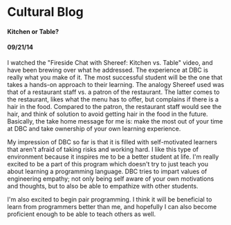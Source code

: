# Cultural Blog
#### Kitchen or Table?
#### 09/21/14

I watched the "Fireside Chat with Shereef: Kitchen vs. Table" video, and have been brewing over what he addressed. The experience at DBC is really what you make of it. The most successful student will be the one that takes a hands-on approach to their learning. The analogy Shereef used was that of a restaurant staff vs. a patron of the restaurant. The latter comes to the restaurant, likes what the menu has to offer, but complains if there is a hair in the food. Compared to the patron, the restaurant staff would see the hair, and think of solution to avoid getting hair in the food in the future. Basically, the take home message for me is: make the most out of your time at DBC and take ownership of your own learning experience.

My impression of DBC so far is that it is filled with self-motivated learners that aren't afraid of taking risks and working hard. I like this type of environment because it inspires me to be a better student at life. I'm really excited to be a part of this program which doesn't try to just teach you about learning a programming language. DBC tries to impart values of engineering empathy; not only being self aware of your own motivations and thoughts, but to also be able to empathize with other students. 

I'm also excited to begin pair programming. I think it will be beneficial to learn from programmers better than me, and hopefully I can also become proficient enough to be able to teach others as well.  